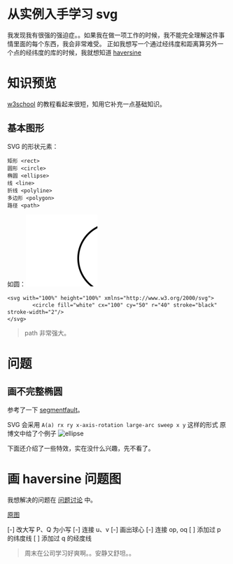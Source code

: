 # 从实例入手学习 svg
我发现我有很强的强迫症。。如果我在做一项工作的时候，我不能完全理解这件事情里面的每个东西，我会非常难受。
正如我想写一个通过经纬度和距离算另外一个点的经纬度的库的时候，我就想知道 [haversine](https://en.wikipedia.org/wiki/Haversine_formula)

# 知识预览

[w3school](http://www.w3school.com.cn/svg/index.asp) 的教程看起来很短，知用它补充一点基础知识。

## 基本图形
SVG 的形状元素：

```
矩形 <rect>
圆形 <circle>
椭圆 <ellipse>
线 <line>
折线 <polyline>
多边形 <polygon>
路径 <path>
```

如圆：![circle](./circle.svg)

```
<svg with="100%" height="100%" xmlns="http://www.w3.org/2000/svg">
        <circle fill="white" cx="100" cy="50" r="40" stroke="black" stroke-width="2"/>
</svg>

```

> path 非常强大。

# 问题
## 画不完整椭圆
参考了一下 [segmentfault](https://segmentfault.com/a/1190000004393817)。

SVG 会采用 `A(a) rx ry x-axis-rotation large-arc sweep x y` 这样的形式
原博文中给了个例子 ![ellipse](https://sfault-image.b0.upaiyun.com/416/014/4160144800-56acef9582989_articlex)

下面还介绍了一些特效，实在没什么兴趣，先不看了。

# 画 haversine 问题图
我想解决的问题在 [问题讨论](https://sunnycat2013.gitbooks.io/blogs/content/posts/haversine/haversine-formula.html) 中。

[原图](https://upload.wikimedia.org/wikipedia/commons/c/cb/Illustration_of_great-circle_distance.svg)

[-] 改大写 P、Q 为小写
[-] 连接 u、v
[-] 画出球心
[-] 连接 op, oq
[ ] 添加过 p 的纬度线
[ ] 添加过 q 的经度线


> 周末在公司学习好爽啊。。安静又舒坦。。
